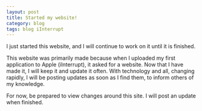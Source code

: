```yaml
---
layout: post
title: Started my website!
category: blog
tags: blog iInterrupt
---
```

I just started this website, and I will continue to work on it until it is finished.

This website was primarily made because when I uploaded my first application to Apple (iInterrupt), it asked for a website. Now that I have made it, I will keep it and update it often. With technology and all, changing rapidly, I will be posting updates as soon as I find them, to inform others of my knowledge.

For now, be prepared to view changes around this site. I will post an update when finished.

